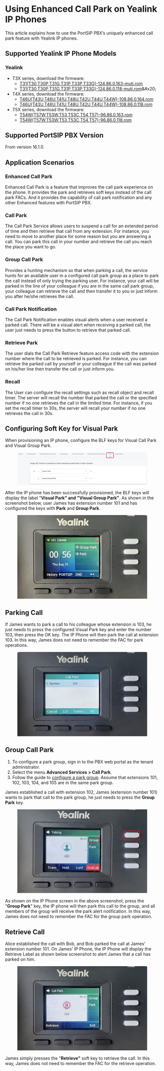 # Using Enhanced Call Park on Yealink IP Phones

This article explains how to use the PortSIP PBX’s uniquely enhanced call park feature with Yealink IP phones.

## Supported Yealink IP Phone Models

### Yealink

* T3X series, download the firmware:
  * [T31(T30,T30P,T31G,T31P,T33P,T33G)-124.86.0.163-muti.rom](https://yealink7-my.sharepoint.com/:u:/g/personal/jim\_jia\_yealink7\_onmicrosoft\_com/EW8MO9Pup05Mu3Fd8CIqpVUBKFAQ\_15J0\_EC-epILVQQlA?e=evSJJt)
  * [T31(T30,T30P,T31G,T31P,T33P,T33G)-124.86.0.118-muti.rom](https://dmfile.yealinkops.com/firmware/b842ee3ae2e94aa2b8450314b6867aba/1670571390494/T31\(T30,T30P,T31G,T31P,T33P,T33G\)-124.86.0.118.rom)&#x20;
* T4X series, download the firmware:&#x20;
  * [T46U(T43U,T46U,T41U,T48U,T42U,T44U,T44W)-108.86.0.164.rom](https://yealink7-my.sharepoint.com/:u:/g/personal/jim\_jia\_yealink7\_onmicrosoft\_com/EeK1bPv1h2VDnwzjGYwXY9cBD6g5sv8BUHRQg-9LWQppKQ?e=vkbFqs)
  * [T46U(T43U,T46U,T41U,T48U,T42U,T44U,T44W)-108.86.0.118.rom](https://dmfile.yealinkops.com/firmware/18facaab3c9c479e86e1707970ebe6fb/1670571333242/T46U\(T43U,T46U,T41U,T48U,T42U\)-108.86.0.118.rom)
* T5X series, download the firmware:&#x20;
  * [T54W(T57W,T53W,T53,T53C,T54,T57)-96.86.0.163.rom](https://yealink7-my.sharepoint.com/:u:/g/personal/jim\_jia\_yealink7\_onmicrosoft\_com/EevWwF0-xKNKgnwOB17mctUBLNnWQpQzuPfKehj8r0e4BQ?e=vj12dh)
  * [T54W(T57W,T53W,T53,T53C,T54,T57)-96.86.0.118.rom](https://dmfile.yealinkops.com/firmware/821074fc924f43a8ad2fe494a0a5cae9/1670571488097/T54W\(T57W,T53W,T53,T53C,T54,T57\)-96.86.0.118.rom)

## Supported PortSIP PBX Version

From version 16.1.0.

## Application Scenarios

### **Enhanced Call Park**

Enhanced Call Park is a feature that improves the call park experience on the phone. It provides the park and retrieves soft keys instead of the call park FACs. And it provides the capability of call park notification and any other Enhanced features with PortSIP PBX.

### Call Park

The Call Park Service allows users to suspend a call for an extended period of time and then retrieve that call from any extension. For instance, you need to move to another place for some reason but you are answering a call. You can park this call in your number and retrieve the call you reach the place you want to go.

### Group Call Park

Provides a hunting mechanism so that when parking a call, the service hunts for an available user in a configured call park group as a place to park the call instead of only trying the parking user. For instance, your call will be parked in the line of your colleague if you are in the same call park group, your colleague can retrieve the call and then transfer it to you or just inform you after he/she retrieves the call.

### **Call Park Notification**

The Call Park Notification enables visual alerts when a user received a parked call. There will be a visual alert when receiving a parked call, the user just needs to press the button to retrieve that parked call.

### **Retrieve Park**

The user dials the Call Park Retrieve feature access code with the extension number where the call to be retrieved is parked. For instance, you can retrieve the parked call by yourself or your colleague if the call was parked on his/her line then transfer the call or just inform you.

### **Recall**

The User can configure the recall settings such as recall object and recall timer. The server will recall the number that parked the call or the specified number if no one retrieves the call in the limited time. For instance, if you set the recall timer to 30s, the server will recall your number if no one retrieves the call in 30s.

## Configuring Soft Key for Visual Park

When provisioning an IP phone, configure the  BLF keys for Visual Call Park and Visual Group Park.

<figure><img src="../../../.gitbook/assets/yealink-vpark.png" alt=""><figcaption></figcaption></figure>

After the IP phone has been successfully provisioned, the BLF keys will display the label "**Visual Park" and "Visual Group Park"**. As shown in the screenshot below, user James has extension number 101 and has configured the keys with **Park** and **Group Park**.

<figure><img src="../../../.gitbook/assets/yealink-vpark-1.jpg" alt=""><figcaption></figcaption></figure>

## Parking Call

If James wants to park a call to his colleague whose extension is 103, he just needs to press the configured Visual Park key and enter the number 103, then press the OK key. The IP Phone will then park the call at extension 103. In this way, James does not need to remember the FAC for park operations.

<figure><img src="../../../.gitbook/assets/yealink-vpark-3.jpg" alt=""><figcaption></figcaption></figure>

## Group Call Park

1. To configure a park group, sign in to the PBX web portal as the tenant administrator.
2. Select the menu **Advanced Services > Call Park**.&#x20;
3. Follow the guide to [configure a park group](./#adding-and-deleting-a-call-park-group). Assume that extensions 101, 102, 103, 104, and 105 are in the same park group.

James established a call with extension 102, James (extension number 101) wants to park that call to the park group, he just needs to press the **Group Park** key.&#x20;

<figure><img src="../../../.gitbook/assets/yealink-vpark-4.jpg" alt=""><figcaption></figcaption></figure>

As shown on the IP Phone screen in the above screenshot, press the "**Group Park**" key, the IP phone will then park this call to the group, and all members of the group will receive the park alert notification. In this way, James does not need to remember the FAC for the group park operation.

## Retrieve Call

Alice established the call with Bob, and Bob parked the call at James' extension number 101. On James' IP Phone, the IP Phone will display the Retrieve Label as shown below screenshot to alert James that a call has parked on him.

<figure><img src="../../../.gitbook/assets/yealink-vpark-2.jpg" alt=""><figcaption></figcaption></figure>

James simply presses the "**Retrieve"** soft key to retrieve the call.  In this way, James does not need to remember the FAC for the retrieve operation.

##
